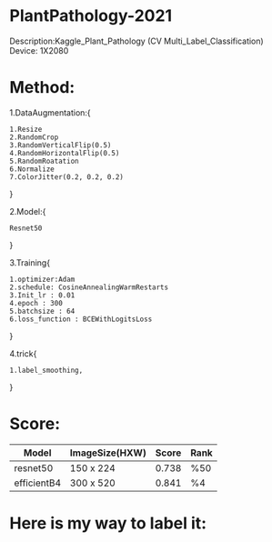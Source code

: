 # PlantPathology-2021
Description:Kaggle_Plant_Pathology (CV Multi_Label_Classification)<br/>
Device: 1X2080
# Method:
1.DataAugmentation:{


    1.Resize
    2.RandomCrop
    3.RandomVerticalFlip(0.5)
    4.RandomHorizontalFlip(0.5)
    5.RandomRoatation
    6.Normalize
    7.ColorJitter(0.2, 0.2, 0.2)


   }<br/>
   
2.Model:{

    Resnet50
}

3.Training{

    1.optimizer:Adam
    2.schedule: CosineAnnealingWarmRestarts
    3.Init_lr : 0.01
    4.epoch : 300
    5.batchsize : 64
    6.loss_function : BCEWithLogitsLoss
  }
	
4.trick{

    1.label_smoothing,
    
    
 }
	
# Score:
| Model | ImageSize(HXW) | Score | Rank |
| --- | --- | --- | --- |
| resnet50 | 150 x 224 | 0.738 |  %50  |
| efficientB4 | 300 x 520 | 0.841 |  %4 |
# Here is my way to label it:

